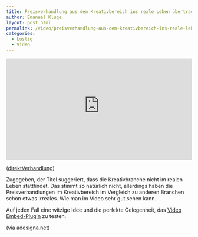 ```yaml
---
title: Preisverhandlung aus dem Kreativbereich ins reale Leben übertragen
author: Emanuel Kluge
layout: post.html
permalink: /video/preisverhandlung-aus-dem-kreativbereich-ins-reale-leben-ubertragen/
categories:
  - Lustig
  - Video
---
```


<div style="position: relative; max-width: 640px; padding-top: 54.545454%; margin: 1em 0; overflow: hidden">
  <iframe width="640" height="360" src="https://www.youtube-nocookie.com/embed/JI3Df7-KFtw?rel=0" frameborder="0" allowfullscreen style="position: absolute; top: 0; right: 0; bottom: 0; left: 0; width: 100%; height: 100%"></iframe>
</div>

([direktVerhandlung][video])

Zugegeben, der Titel suggeriert, dass die Kreativbranche nicht im realen Leben stattfindet. Das stimmt so natürlich nicht, allerdings haben die Preisverhandlungen im Kreativbereich im Vergleich zu anderen Branchen schon etwas Irreales. Wie man im Video sehr gut sehen kann.

Auf jeden Fall eine witzige Idee und die perfekte Gelegenheit, das [Video Embed-PlugIn][daburna] zu testen.

(via [adesigna.net][adesigna])

[video]: http://www.youtube.com/watch?v=JI3Df7-KFtw
[daburna]: http://www.daburna.de/blog/2006/12/13/wordpress-video-plugin/
[adesigna]: http://adesigna.net/2009/06/09/webdesign-und-preisverhandlung/
